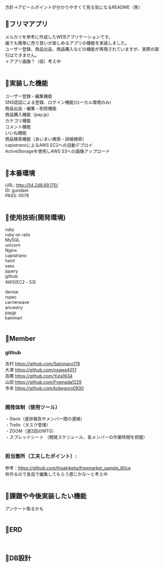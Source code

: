 方針→アピールポイントが分かりやすくて見る気になるREADME（笑）

## :orange_book:フリマアプリ
メルカリを参考に作成したWEBアプリケーションです。<br>
誰でも簡単に売り買いが楽しめるアプリの機能を実装しました。<br>
ユーザー登録、商品出品、商品購入などの機能が再現されていますが、実際の取引はできません。<br>
＋アプリ画像？（仮）考え中<br>
<br>

## :orange_book:実装した機能
ユーザー登録・編集機能<br>
SNS認証による登録、ログイン機能(ローカル環境のみ)<br>
商品出品・編集・削除機能<br>
商品購入機能（pay.jp）<br>
カテゴリ機能<br>
コメント機能<br>
いいね機能<br>
商品検索機能（あいまい検索・詳細検索）<br>
capistranoによるAWS EC2への自動デプロイ<br>
ActiveStorageを使用しAWS S3への画像アップロード<br>
<br>

## :orange_book:本番環境
URL:    http://54.248.69.170/<br>
ID:     gundam<br>
PASS:   0079<br>
<br>

## :orange_book:使用技術(開発環境)
ruby<br>
ruby on rails<br>
MySQL<br>
unicorn<br>
Nginx<br>
capistrano<br>
haml<br>
sass<br>
jquery<br>
github<br>
AWS(EC2・S3)<br>

devise<br>
rspec<br>
carrierwave<br>
ancestry<br>
payjp<br>
kaminari<br>
<br>

## :orange_book:Member
### github<br>
吉村 https://github.com/Satomaru178<br>
大澤 https://github.com/osawa4017<br>
高橋 https://github.com/Yuta1634<br>
山田 https://github.com/Fyamada1229<br>
寺本 https://github.com/kobegoro0930<br>
<br>

### 開発体制（使用ツール）<br>
・Slack（進捗報告やメンバー間の連絡）<br>
・Trello（タスク管理）<br>
・ZOOM（週2回のMTG）<br>
・スプレッドシート （開発スケジュール、各メンバーの作業時間を把握）<br>
<br>

### 担当箇所（工夫したポイント）:
参考：https://github.com/higakikeita/freemarket_sample_60ce<br>
枠作るので各自で編集してもらう感じかな〜と考え中<br>
<br>

## :orange_book:課題や今後実装したい機能
アンケート取るかも<br>
<br>

## :orange_book:ERD
<br>

## :orange_book:DB設計

